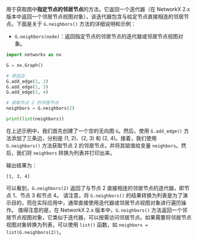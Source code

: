 用于获取图中**指定节点的邻居节点**的方法。它返回一个迭代器（在 NetworkX 2.x 版本中返回一个邻居节点视图对象），该迭代器包含与给定节点直接相连的邻居节点。下面是关于 `G.neighbors()` 方法的详细说明和示例：
- `G.neighbors(node)`：返回指定节点的邻居节点的迭代器或邻居节点视图对象。

```python
import networkx as nx

G = nx.Graph()

# 添加边
G.add_edge(1, 2)
G.add_edge(2, 3)
G.add_edge(2, 4)

# 获取节点 2 的邻居节点
neighbors = G.neighbors(2)

print(list(neighbors))
```

在上述示例中，我们首先创建了一个空的无向图 `G`。然后，使用 `G.add_edge()` 方法添加了三条边，分别是 (1, 2)、(2, 3) 和 (2, 4)。接着，我们使用 `G.neighbors()` 方法获取节点 2 的邻居节点，并将其赋值给变量 `neighbors`。然后，我们将 `neighbors` 转换为列表并打印出来。

输出结果为：
```
[1, 3, 4]
```

可以看到，`G.neighbors(2)` 返回了与节点 2 直接相连的邻居节点的迭代器，即节点 1、节点 3 和节点 4。
请注意，将 `G.neighbors()` 的结果转换为列表是为了演示目的，而在实际应用中，通常直接使用迭代器或邻居节点视图对象进行遍历操作。
值得注意的是，在 NetworkX 2.x 版本中，`G.neighbors()` 方法返回一个邻居节点视图对象，它类似于迭代器，可以按需访问邻居节点。如果需要将邻居节点视图对象转换为列表，可以使用 `list()` 函数，如 `neighbors = list(G.neighbors(2))`。

